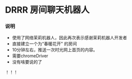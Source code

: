 # DRRR 房间聊天机器人

### 说明
* 使用了网络茉莉机器人，因此再次表示感谢茉莉机器人开发者
* 直接建立一个为“春暖花开" 的房间
* 10分钟左右，推送一次时光网上首页的内容。
* 需要chromeDriver
* 没有啥要说的了


！！！ 